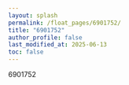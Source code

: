 ```yaml
---
layout: splash
permalink: /float_pages/6901752/
title: "6901752"
author_profile: false
last_modified_at: 2025-06-13
toc: false
---
```

 
6901752
